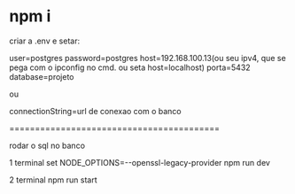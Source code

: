 npm i 
=========================================
criar a .env e setar:

user=postgres
password=postgres
host=192.168.100.13(ou seu ipv4, que se pega com o ipconfig no cmd. ou seta host=localhost)
porta=5432
database=projeto

ou

connectionString=url de conexao com o banco

=========================================

rodar o sql no banco

1 terminal 
set NODE_OPTIONS=--openssl-legacy-provider
npm run dev

2 terminal
npm run start
